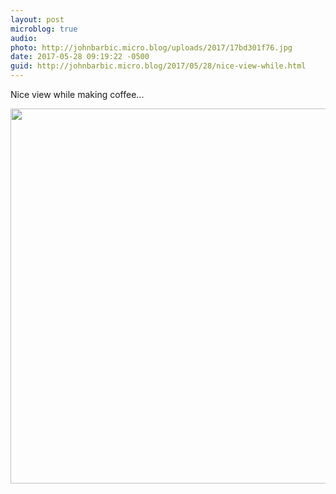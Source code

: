 ```yaml
---
layout: post
microblog: true
audio: 
photo: http://johnbarbic.micro.blog/uploads/2017/17bd301f76.jpg
date: 2017-05-28 09:19:22 -0500
guid: http://johnbarbic.micro.blog/2017/05/28/nice-view-while.html
---
```

Nice view while making coffee...

<img src="http://johnbarbic.micro.blog/uploads/2017/17bd301f76.jpg" width="600" height="600" style="height: auto" />
